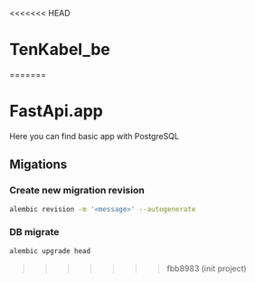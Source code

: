 <<<<<<< HEAD
# TenKabel_be
=======
# FastApi.app

Here you can find basic app with PostgreSQL

## Migations

### Create new migration revision

```bash
alembic revision -m '<message>' --autogenerate
```

### DB migrate

```bash
alembic upgrade head
```
>>>>>>> fbb8983 (init project)
